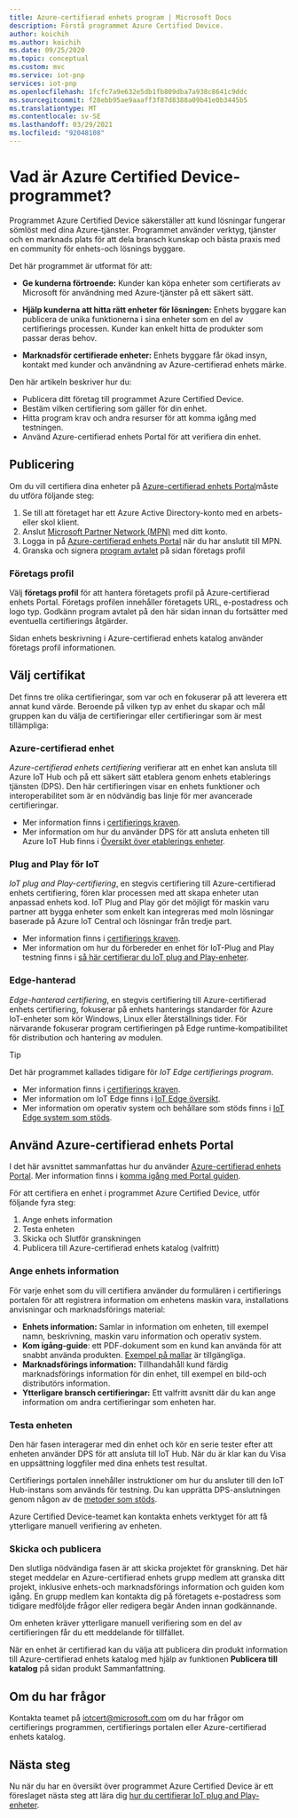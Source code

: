 ```yaml
---
title: Azure-certifierad enhets program | Microsoft Docs
description: Förstå programmet Azure Certified Device.
author: koichih
ms.author: koichih
ms.date: 09/25/2020
ms.topic: conceptual
ms.custom: mvc
ms.service: iot-pnp
services: iot-pnp
ms.openlocfilehash: 1fcfc7a9e632e5db1fb809dba7a938c8641c9ddc
ms.sourcegitcommit: f28ebb95ae9aaaff3f87d8388a09b41e0b3445b5
ms.translationtype: MT
ms.contentlocale: sv-SE
ms.lasthandoff: 03/29/2021
ms.locfileid: "92048108"
---
```

# <a name="what-is-the-azure-certified-device-program"></a>Vad är Azure Certified Device-programmet?

Programmet Azure Certified Device säkerställer att kund lösningar fungerar sömlöst med dina Azure-tjänster. Programmet använder verktyg, tjänster och en marknads plats för att dela bransch kunskap och bästa praxis med en community för enhets-och lösnings byggare.

Det här programmet är utformat för att:

- **Ge kunderna förtroende:** Kunder kan köpa enheter som certifierats av Microsoft för användning med Azure-tjänster på ett säkert sätt.

- **Hjälp kunderna att hitta rätt enheter för lösningen:** Enhets byggare kan publicera de unika funktionerna i sina enheter som en del av certifierings processen. Kunder kan enkelt hitta de produkter som passar deras behov.

- **Marknadsför certifierade enheter:** Enhets byggare får ökad insyn, kontakt med kunder och användning av Azure-certifierad enhets märke.

Den här artikeln beskriver hur du:

- Publicera ditt företag till programmet Azure Certified Device.
- Bestäm vilken certifiering som gäller för din enhet.
- Hitta program krav och andra resurser för att komma igång med testningen.
- Använd Azure-certifierad enhets Portal för att verifiera din enhet.

## <a name="onboarding"></a>Publicering

Om du vill certifiera dina enheter på [Azure-certifierad enhets Portal](https://aka.ms/acdp)måste du utföra följande steg:

1. Se till att företaget har ett Azure Active Directory-konto med en arbets-eller skol klient.
2. Anslut [Microsoft Partner Network (MPN)](https://partner.microsoft.com/) med ditt konto.
3. Logga in på [Azure-certifierad enhets Portal](https://aka.ms/acdp) när du har anslutit till MPN.
4. Granska och signera [program avtalet](https://aka.ms/acdagreement) på sidan företags profil

### <a name="company-profile"></a>Företags profil

Välj **företags profil** för att hantera företagets profil på Azure-certifierad enhets Portal. Företags profilen innehåller företagets URL, e-postadress och logo typ. Godkänn program avtalet på den här sidan innan du fortsätter med eventuella certifierings åtgärder.

Sidan enhets beskrivning i Azure-certifierad enhets katalog använder företags profil informationen.

## <a name="choose-the-certification"></a>Välj certifikat

Det finns tre olika certifieringar, som var och en fokuserar på att leverera ett annat kund värde. Beroende på vilken typ av enhet du skapar och mål gruppen kan du välja de certifieringar eller certifieringar som är mest tillämpliga:

### <a name="azure-certified-device"></a>Azure-certifierad enhet

_Azure-certifierad enhets certifiering_ verifierar att en enhet kan ansluta till Azure IoT Hub och på ett säkert sätt etablera genom enhets etablerings tjänsten (DPS). Den här certifieringen visar en enhets funktioner och interoperabilitet som är en nödvändig bas linje för mer avancerade certifieringar.

- Mer information finns i [certifierings kraven](https://aka.ms/acdrequirements).
- Mer information om hur du använder DPS för att ansluta enheten till Azure IoT Hub finns i [Översikt över etablerings enheter](../iot-dps/about-iot-dps.md).

### <a name="iot-plug-and-play"></a>Plug and Play för IoT

_IoT plug and Play-certifiering_, en stegvis certifiering till Azure-certifierad enhets certifiering, fören klar processen med att skapa enheter utan anpassad enhets kod. IoT Plug and Play gör det möjligt för maskin varu partner att bygga enheter som enkelt kan integreras med moln lösningar baserade på Azure IoT Central och lösningar från tredje part.

- Mer information finns i [certifierings kraven](https://aka.ms/acdiotpnprequirements).
- Mer information om hur du förbereder en enhet för IoT-Plug and Play testning finns i [så här certifierar du IoT plug and Play-enheter](howto-certify-device.md).

### <a name="edge-managed"></a>Edge-hanterad

_Edge-hanterad certifiering_, en stegvis certifiering till Azure-certifierad enhets certifiering, fokuserar på enhets hanterings standarder för Azure IoT-enheter som kör Windows, Linux eller återställnings tider. För närvarande fokuserar program certifieringen på Edge runtime-kompatibilitet för distribution och hantering av modulen.

> [!TIP]
> Det här programmet kallades tidigare för _IoT Edge certifierings program_.

- Mer information finns i [certifierings kraven](https://aka.ms/acdedgemanagedrequirements).
- Mer information om IoT Edge finns i [IoT Edge översikt](../iot-edge/about-iot-edge.md).
- Mer information om operativ system och behållare som stöds finns i [IoT Edge system som stöds](../iot-edge/support.md).

## <a name="use-the-azure-certified-device-portal"></a>Använd Azure-certifierad enhets Portal

I det här avsnittet sammanfattas hur du använder [Azure-certifierad enhets Portal](https://certify.azure.com). Mer information finns i [komma igång med Portal guiden](https://aka.ms/acdhelp).

För att certifiera en enhet i programmet Azure Certified Device, utför följande fyra steg:

1. Ange enhets information
2. Testa enheten
3. Skicka och Slutför granskningen
4. Publicera till Azure-certifierad enhets katalog (valfritt)

### <a name="provide-device-details"></a>Ange enhets information

För varje enhet som du vill certifiera använder du formulären i certifierings portalen för att registrera information om enhetens maskin vara, installations anvisningar och marknadsförings material:

- **Enhets information:** Samlar in information om enheten, till exempel namn, beskrivning, maskin varu information och operativ system.
- **Kom igång-guide**: ett PDF-dokument som en kund kan använda för att snabbt använda produkten. [Exempel på mallar](https://aka.ms/GSTemplate) är tillgängliga.
- **Marknadsförings information:** Tillhandahåll kund färdig marknadsförings information för din enhet, till exempel en bild-och distributörs information.
- **Ytterligare bransch certifieringar:** Ett valfritt avsnitt där du kan ange information om andra certifieringar som enheten har.

### <a name="test-the-device"></a>Testa enheten

Den här fasen interagerar med din enhet och kör en serie tester efter att enheten använder DPS för att ansluta till IoT Hub. När du är klar kan du Visa en uppsättning loggfiler med dina enhets test resultat.

Certifierings portalen innehåller instruktioner om hur du ansluter till den IoT Hub-instans som används för testning. Du kan upprätta DPS-anslutningen genom någon av de [metoder som stöds](../iot-dps/concepts-service.md#attestation-mechanism).

Azure Certified Device-teamet kan kontakta enhets verktyget för att få ytterligare manuell verifiering av enheten.

### <a name="submit-and-publish"></a>Skicka och publicera

Den slutliga nödvändiga fasen är att skicka projektet för granskning. Det här steget meddelar en Azure-certifierad enhets grupp medlem att granska ditt projekt, inklusive enhets-och marknadsförings information och guiden kom igång. En grupp medlem kan kontakta dig på företagets e-postadress som tidigare medföljde frågor eller redigera begär Anden innan godkännande.

Om enheten kräver ytterligare manuell verifiering som en del av certifieringen får du ett meddelande för tillfället.

När en enhet är certifierad kan du välja att publicera din produkt information till Azure-certifierad enhets katalog med hjälp av funktionen **Publicera till katalog** på sidan produkt Sammanfattning.

## <a name="if-you-have-questions"></a>Om du har frågor

Kontakta teamet på [iotcert@microsoft.com](mailto:iotcert@microsoft.com?subject=Azure%20Certified%20Device%20question) om du har frågor om certifierings programmen, certifierings portalen eller Azure-certifierad enhets katalog.

## <a name="next-steps"></a>Nästa steg

Nu när du har en översikt över programmet Azure Certified Device är ett föreslaget nästa steg att lära dig [hur du certifierar IoT plug and Play-enheter](howto-certify-device.md).
